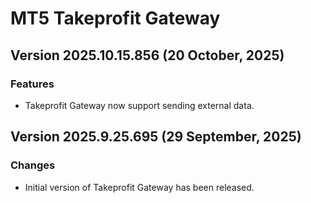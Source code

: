 # MT5 Takeprofit Gateway
## Version 2025.10.15.856 (20 October, 2025)
### Features
* Takeprofit Gateway now support sending external data.

## Version 2025.9.25.695 (29 September, 2025)
### Changes
* Initial version of Takeprofit Gateway has been released.
